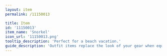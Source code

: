 ```yaml
---
layout: item
permalink: /11150013

title: Item
id: '11150013'
item_name: 'Snorkel'
icon_url: '11150013.png'
tooltip_description: 'Perfect for a beach vacation.'
guide_description: 'Outfit items replace the look of your gear when equipped.'
---
```

